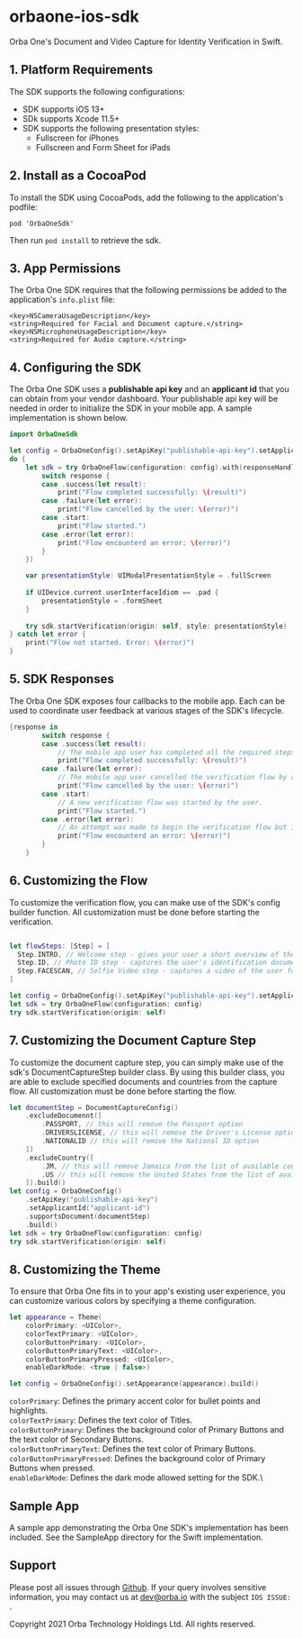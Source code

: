 # orbaone-ios-sdk
Orba One's Document and Video Capture for Identity Verification in Swift.

## 1. Platform Requirements

The SDK supports the following configurations:
- SDK supports iOS 13+
- SDk supports Xcode 11.5+
- SDK supports the following presentation styles:
    - Fullscreen for iPhones
    - Fullscreen and Form Sheet for iPads


## 2. Install as a CocoaPod

To install the SDK using CocoaPods, add the following to the application's podfile:

```
pod 'OrbaOneSdk'
```

Then run `pod install` to retrieve the sdk.

## 3. App Permissions

The Orba One SDK requires that the following permissions be added to the application's `info.plist` file:

```
<key>NSCameraUsageDescription</key>
<string>Required for Facial and Document capture.</string>
<key>NSMicrophoneUsageDescription</key>
<string>Required for Audio capture.</string>
```

## 4. Configuring the SDK

The Orba One SDK uses a **publishable api key** and an **applicant id** that you can obtain from your vendor dashboard. Your publishable api key will be needed in order to initialize the SDK in your mobile app. A sample implementation is shown below.

```swift
import OrbaOneSdk

let config = OrbaOneConfig().setApiKey("publishable-api-key").setApplicantId("applicant-id").setFlow([.INTRO, .ID, .FACESCAN]).build()
do {
    let sdk = try OrbaOneFlow(configuration: config).with(responseHandler: {response in
        switch response {
        case .success(let result):
            print("Flow completed successfully: \(result)")
        case .failure(let error):
            print("Flow cancelled by the user: \(error)")
        case .start:
            print("Flow started.")
        case .error(let error):
            print("Flow encounterd an error: \(error)")
        }
    })

    var presentationStyle: UIModalPresentationStyle = .fullScreen
            
    if UIDevice.current.userInterfaceIdiom == .pad {
        presentationStyle = .formSheet
    }
    
    try sdk.startVerification(origin: self, style: presentationStyle)
} catch let error {
    print("Flow not started. Error: \(error)")
}
```

## 5. SDK Responses

The Orba One SDK exposes four callbacks to the mobile app. Each can be used to coordinate user feedback at various stages of the SDK's lifecycle.

```swift
{response in
        switch response {
        case .success(let result):
            // The mobile app user has completed all the required steps and is returned to the view that initiated the SDK.
            print("Flow completed successfully: \(result)")
        case .failure(let error):
            // The mobile app user cancelled the verification flow by returning to view that initiated the SDK.
            print("Flow cancelled by the user: \(error)")
        case .start:
            // A new verification flow was started by the user.
            print("Flow started.")
        case .error(let error):
            // An attempt was made to begin the verification flow but it failed.
            print("Flow encounterd an error: \(error)")
        }
    }
```
## 6. Customizing the Flow

To customize the verification flow, you can make use of the SDK's config builder function. All customization must be done before starting the verification.

```swift

let flowSteps: [Step] = [
  Step.INTRO, // Welcome step - gives your user a short overview of the flow. [Optional, Default].
  Step.ID, // Photo ID step - captures the user's identification document. [Default].
  Step.FACESCAN, // Selfie Video step - captures a video of the user for liveness detection. [Default].
]

let config = OrbaOneConfig().setApiKey("publishable-api-key").setApplicantId("applicant-id").setFlow(flowSteps).build()
let sdk = try OrbaOneFlow(configuration: config)
try sdk.startVerification(origin: self)
```

## 7. Customizing the Document Capture Step
To customize the document capture step, you can simply make use of the sdk's DocumentCaptureStep builder class. By using this builder class, you are able to exclude specified documents and countries from the capture flow. All customization must be done before starting the flow.

``` swift
let documentStep = DocumentCaptureConfig()
    .excludeDocumennt([
        .PASSPORT, // this will remove the Passport option
        .DRIVERSLICENSE, // this will remove the Driver's License option
        .NATIONALID // this will remove the National ID option
    ])
    .excludeCountry([
        .JM, // this will remove Jamaica from the list of available countries
        .US // this will remove the United States from the list of available countries
    ]).build()
let config = OrbaOneConfig()
    .setApiKey("publishable-api-key")
    .setApplicantId("applicant-id")
    .supportsDocument(documentStep)
    .build()
let sdk = try OrbaOneFlow(configuration: config)
try sdk.startVerification(origin: self)
```

## 8. Customizing the Theme

To ensure that Orba One fits in to your app's existing user experience, you can customize various colors by specifying a theme configuration.

```swift
let appearance = Theme(
    colorPrimary: <UIColor>,
    colorTextPrimary: <UIColor>,
    colorButtonPrimary: <UIColor>,
    colorButtonPrimaryText: <UIColor>,
    colorButtonPrimaryPressed: <UIColor>,
    enableDarkMode: <true | false>)

let config = OrbaOneConfig().setAppearance(appearance).build()
```

```colorPrimary```: Defines the primary accent color for bullet points and highlights.\
```colorTextPrimary```: Defines the text color of Titles.\
```colorButtonPrimary```: Defines the background color of Primary Buttons and the text color of Secondary Buttons.\
```colorButtonPrimaryText```: Defines the text color of Primary Buttons.\
```colorButtonPrimaryPressed```: Defines the background color of Primary Buttons when pressed.\
```enableDarkMode```: Defines the dark mode allowed setting for the SDK.\

## Sample App
A sample app demonstrating the Orba One SDK's implementation has been included. See the SampleApp directory for the Swift implementation.

## Support

Please post all issues through [Github](https://github.com/orbaone/orbaone-ios-sdk/issues). If your query involves sensitive information, you may contact us at dev@orba.io with the subject `IOS ISSUE: `.

Copyright 2021 Orba Technology Holdings Ltd. All rights reserved.
